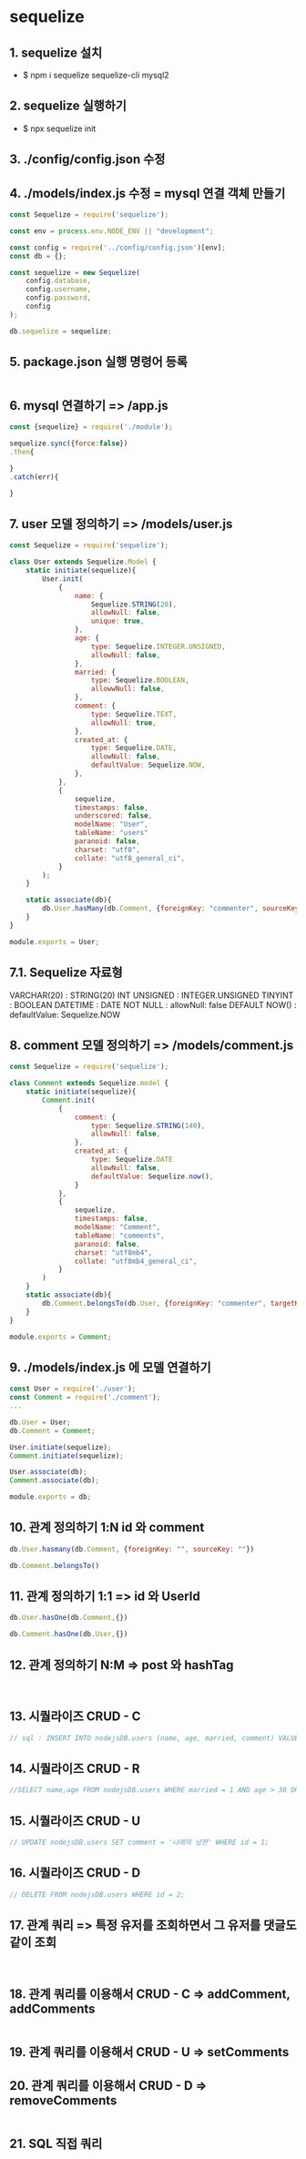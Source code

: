 # sequelize

## 1. sequelize 설치

- $ npm i sequelize sequelize-cli mysql2

## 2. sequelize 실행하기

- $ npx sequelize init

## 3. ./config/config.json 수정

## 4. ./models/index.js 수정 = mysql 연결 객체 만들기

```javascript
const Sequelize = require('sequelize');

const env = process.env.NODE_ENV || "development";

const config = require('../config/config.json')[env];
const db = {};

const sequelize = new Sequelize(
    config.database,
    config.username,
    config.password,
    config
);

db.sequelize = sequelize;
```

## 5. package.json 실행 명령어 등록

```json

```

## 6. mysql 연결하기 => /app.js

```javascript
const {sequelize} = require('./module');

sequelize.sync({force:false})
.then{

}
.catch(err){

}
```

## 7. user 모델 정의하기 => /models/user.js

```javascript
const Sequelize = require('sequelize');

class User extends Sequelize.Model {
    static initiate(sequelize){
        User.init(
            {
                name: {
                    Sequelize.STRING(20),
                    allowNull: false,
                    unique: true,
                },
                age: {
                    type: Sequelize.INTEGER.UNSIGNED,
                    allowNull: false,
                },
                married: {
                    type: Sequelize.BOOLEAN,
                    allowwNull: false,
                },
                comment: {
                    type: Sequelize.TEXT,
                    allowNull: true,
                },
                created_at: {
                    type: Sequelize.DATE,
                    allowNull: false,
                    defaultValue: Sequelize.NOW,
                },
            },
            {
                sequelize,
                timestamps: false,
                underscored: false,
                modelName: "User",
                tableName: "users"  
                paranoid: false,
                charset: "utf8",
                collate: "utf8_general_ci",              
            }
        );
    }

    static associate(db){
        db.User.hasMany(db.Comment, {foreignKey: "commenter", sourceKey: "id"});
    }    
}

module.exports = User;
```

## 7.1. Sequelize 자료형

VARCHAR(20) : STRING(20)
INT UNSIGNED : INTEGER.UNSIGNED
TINYINT : BOOLEAN
DATETIME : DATE
NOT NULL : allowNull: false
DEFAULT NOW() : defaultValue: Sequelize.NOW

## 8. comment 모델 정의하기 => /models/comment.js

```javascript
const Sequelize = require('sequelize');

class Comment extends Sequelize.model {
    static initiate(sequelize){
        Comment.init(
            {                
                comment: {
                    type: Sequelize.STRING(140),
                    allowNull: false,
                },
                created_at: {
                    type: Sequelize.DATE
                    allowNull: false,
                    defaultValue: Sequelize.now(),
                }
            },
            {
                sequelize,
                timestamps: false,
                modelName: "Comment",
                tableName: "comments",
                paranoid: false,
                charset: "utf8mb4",
                collate: "utf8mb4_general_ci",
            }
        )
    }
    static associate(db){
        db.Comment.belongsTo(db.User, {foreignKey: "commenter", targetKey: "id"});
    }
}

module.exports = Comment;
```

## 9. ./models/index.js 에 모델 연결하기

```javascript
const User = require('./user');
const Comment = require('./comment');
...

db.User = User;
db.Comment = Comment;

User.initiate(sequelize);
Comment.initiate(sequelize);

User.associate(db);
Comment.associate(db);

module.exports = db;
```

## 10. 관계 정의하기 1:N id 와 comment

```javascript ./models/user.js
db.User.hasmany(db.Comment, {foreignKey: "", sourceKey: ""})
```

```javascript ./models/comment.js
db.Comment.belongsTo()
```

## 11. 관계 정의하기 1:1 => id 와 UserId

```javascript /models/user.js
db.User.hasOne(db.Comment,{})
```

```javascript /models/info.js
db.Comment.hasOne(db.User,{})
```

## 12. 관계 정의하기 N:M => post 와 hashTag

```javascript

```

```javascript

```

## 13. 시퀄라이즈 CRUD - C

```javascript
// sql : INSERT INTO nodejsDB.users (name, age, married, comment) VALUES ('Jeonghun', 38, 1, '남편');
```

## 14. 시퀄라이즈 CRUD - R

```javascript
//SELECT name,age FROM nodejsDB.users WHERE married = 1 AND age > 30 ORDER BY age ASC LIMIT 1 OFFSET 1;
```

## 15. 시퀄라이즈 CRUD - U

```javascript
// UPDATE nodejsDB.users SET comment = '나래의 남편' WHERE id = 1;
```

## 16. 시퀄라이즈 CRUD - D

```javascript
// DELETE FROM nodejsDB.users WHERE id = 2;
```

## 17. 관계 쿼리 => 특정 유저를 조회하면서 그 유저를 댓글도 같이 조회

```javascript => include 속성

```

```javascript => getter 메서드

```

## 18. 관계 쿼리를 이용해서 CRUD - C => addComment, addComments

```javascript

```

## 19. 관계 쿼리를 이용해서 CRUD - U => setComments

## 20. 관계 쿼리를 이용해서 CRUD - D => removeComments

```javascript

```

## 21. SQL 직접 쿼리

```javascript

```
